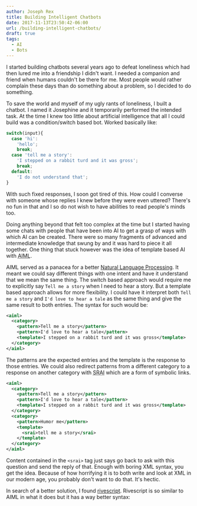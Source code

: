 ```yaml
---
author: Joseph Rex
title: Building Intelligent Chatbots
date: 2017-11-13T23:50:42-06:00
url: /building-intelligent-chatbots/
draft: true
tags:
  - AI
  - Bots
---
```

I started building chatbots several years ago to defeat loneliness which had then lured me into a friendship I didn't want. I needed a companion and friend when humans couldn't be there for me. Most people would rather complain these days than do something about a problem, so I decided to do something.
<!--more-->

To save the world and myself of my ugly rants of loneliness, I built a chatbot. I named it Josephine and it temporarily performed the intended task. At the time I knew too little about artificial intelligence that all I could build was a condition/switch based bot. Worked basically like:

```js
switch(input){
  case 'hi':
    'hello';
    break;
  case 'tell me a story':
    'I stepped on a rabbit turd and it was gross';
    break;
  default:
    'I do not understand that';
}
```

With such fixed responses, I soon got tired of this. How could I converse with someone whose replies I knew before they were even uttered? There's no fun in that and I so do not wish to have abilities to read people's minds too.

Doing anything beyond that felt too complex at the time but I started having some chats with people that have been into AI to get a grasp of ways with which AI can be created. There were so many fragments of advanced and intermediate knowledge that swung by and it was hard to piece it all together. One thing that stuck however was the idea of template based AI with <abbr title="Artificial Intelligence Markup Language">AIML</abbr>.

AIML served as a panacea for a better [Natural Language Processing][1]. It meant we could say different things with one intent and have it understand that we mean the same thing. The switch based approach would require me to explicitly say `Tell me a story` when I need to hear a story. But a template based approach allows for more flexibility. I could have it interpret both `Tell me a story` and `I'd love to hear a tale` as the same thing and give the same result to both entries. The syntax for such would be:

```xml
<aiml>
  <category>
    <pattern>Tell me a story</pattern>
    <pattern>I'd love to hear a tale</pattern>
    <template>I stepped on a rabbit turd and it was gross</template>
  </category>
</aiml>
```

The patterns are the expected entries and the template is the response to those entries. We could also redirect patterns from a different category to a response on another category with <abbr title="Symbolic Reduction in Artificial Intelligence">SRAI</abbr> which are a form of symbolic links.

```xml
<aiml>
  <category>
    <pattern>Tell me a story</pattern>
    <pattern>I'd love to hear a tale</pattern>
    <template>I stepped on a rabbit turd and it was gross</template>
  </category>
  <category>
    <pattern>Humor me</pattern>
    <template>
      <srai>tell me a story</srai>
    </template>
  </category>
</aiml>
```
Content contained in the `<srai>` tag just says go back to ask with this question and send the reply of that. Enough with boring XML syntax, you get the idea. Because of how horrifying it is to both write and look at XML in our modern age, you probably don't want to do that. It's hectic.

In search of a better solution, I found [rivescript][2]. Rivescript is so similar to AIML in what it does but it has a way better syntax:

```

```

[1]: https://en.wikipedia.org/wiki/Natural_language_processing
[2]: https://www.rivescript.com
